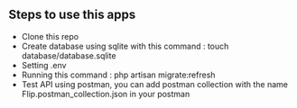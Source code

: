 ## Steps to use this apps
- Clone this repo
- Create database using sqlite with this command : touch database/database.sqlite
- Setting .env
- Running this command : php artisan migrate:refresh
- Test API using postman, you can add postman collection with the name Flip.postman_collection.json in your postman